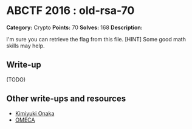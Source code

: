 # ABCTF 2016 : old-rsa-70

**Category:** Crypto
**Points:** 70
**Solves:** 168
**Description:**

I'm sure you can retrieve the flag from this file.
[HINT] Some good math skills may help.

## Write-up

(TODO)

## Other write-ups and resources

* [Kimiyuki Onaka](https://kimiyuki.net/blog/2016/07/23/abctf-2016/)
* [OMECA](https://github.com/nbrisset/CTF/blob/master/abctf-2016/challenges/old-rsa-70)
